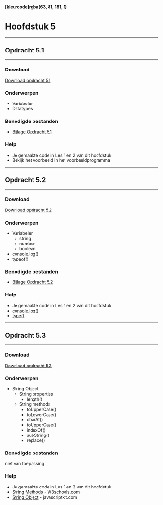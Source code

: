 #### [kleurcode]rgba(63, 81, 181, 1)

# Hoofdstuk 5

---
## Opdracht 5.1
---

### Download
<a href="https://elo.kw1c.nl/CMS/Studie/811%20ICT-Academie/811%20VakkenInhoud/%5BB.16%20JAV%5D%20Javascript/25187%20%C2%A0%20Applicatie-%20en%20mediaontwikkelaar/Periode%2001/Productie/02.%20Opdrachten/Hoofdstuk%205/Opdracht%205.1.pdf" target="_blank">Download opdracht 5.1</a>

### Onderwerpen
- Variabelen
- Datatypes


### Benodigde bestanden
- <a href="https://elo.kw1c.nl/CMS/Studie/811%20ICT-Academie/811%20VakkenInhoud/%5BB.16%20JAV%5D%20Javascript/25187%20%C2%A0%20Applicatie-%20en%20mediaontwikkelaar/Periode%2001/Productie/02.%20Opdrachten/Hoofdstuk%205/Bijlage%20Opdracht%205.1.rar" target="_blank">Bijlage Opdracht 5.1</a>


### Help
- Je gemaakte code in Les 1 en 2 van dit hoofdstuk
- Bekijk het voorbeeld in het voorbeeldprogramma



---
## Opdracht 5.2
---

### Download
<a href="https://elo.kw1c.nl/CMS/Studie/811%20ICT-Academie/811%20VakkenInhoud/%5BB.16%20JAV%5D%20Javascript/25187%20%C2%A0%20Applicatie-%20en%20mediaontwikkelaar/Periode%2001/Productie/02.%20Opdrachten/Hoofdstuk%205/Opdracht%205.2.pdf" target="_blank">Download opdracht 5.2</a>

### Onderwerpen
- Variabelen
	- string
	- number
	- boolean
- console.log()
- typeof()


### Benodigde bestanden
- <a href="https://elo.kw1c.nl/CMS/Studie/811%20ICT-Academie/811%20VakkenInhoud/%5BB.16%20JAV%5D%20Javascript/25187%20%C2%A0%20Applicatie-%20en%20mediaontwikkelaar/Periode%2001/Productie/02.%20Opdrachten/Hoofdstuk%205/Bijlage%20Opdracht%205.2.rar" target="_blank">Bijlage Opdracht 5.2</a>


### Help
- Je gemaakte code in Les 1 en 2 van dit hoofdstuk
- <a href="https://www.w3schools.com/js/tryit.asp?filename=tryjs_output_console" target="_blank">console.log()</a>
- <a href="http://www.javascriptkit.com/javatutors/determinevar2.shtml" target="_blank">type()</a>

---
## Opdracht 5.3
---

### Download
<a href="https://elo.kw1c.nl/CMS/Studie/811%20ICT-Academie/811%20VakkenInhoud/%5BB.16%20JAV%5D%20Javascript/25187%20%C2%A0%20Applicatie-%20en%20mediaontwikkelaar/Periode%2001/Productie/02.%20Opdrachten/Hoofdstuk%205/Opdracht%205.3.pdf" target="_blank">Download opdracht 5.3</a>

### Onderwerpen
- String Object
	- String properties
      - length()
	- String methods
        - toUpperCase()
        - toLowerCase()
        - charAt()
        - toUpperCase()
        - indexOf()
        - subString()
        - replace()

### Benodigde bestanden
niet van toepassing

### Help
- Je gemaakte code in Les 1 en 2 van dit hoofdstuk
- [String Methods](https://www.w3schools.com/js/js_string_methods.asp) - W3schools.com
- [String Object](http://www.javascriptkit.com/jsref/string.shtml) - javascriptkit.com
